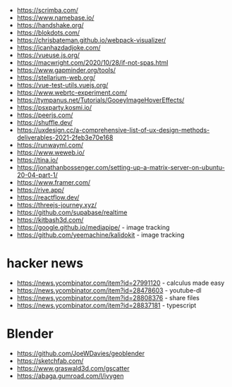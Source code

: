 - https://scrimba.com/
- https://www.namebase.io/
- https://handshake.org/
- https://blokdots.com/
- https://chrisbateman.github.io/webpack-visualizer/
- https://icanhazdadjoke.com/
- https://vueuse.js.org/
- https://macwright.com/2020/10/28/if-not-spas.html
- https://www.gapminder.org/tools/
- https://stellarium-web.org/
- https://vue-test-utils.vuejs.org/
- https://www.webrtc-experiment.com/
- https://tympanus.net/Tutorials/GooeyImageHoverEffects/
- https://psxparty.kosmi.io/
- https://peerjs.com/
- https://shuffle.dev/
- https://uxdesign.cc/a-comprehensive-list-of-ux-design-methods-deliverables-2021-2feb3e70e168
- https://runwayml.com/
- https://www.weweb.io/
- https://tina.io/
- https://jonathanbossenger.com/setting-up-a-matrix-server-on-ubuntu-20-04-part-1/
- https://www.framer.com/
- https://rive.app/
- https://reactflow.dev/
- https://threejs-journey.xyz/
- https://github.com/supabase/realtime
- https://kitbash3d.com/
- https://google.github.io/mediapipe/ - image tracking
- https://github.com/yeemachine/kalidokit - image tracking

# hacker news

- https://news.ycombinator.com/item?id=27991120 - calculus made easy
- https://news.ycombinator.com/item?id=28478603 - youtube-dl
- https://news.ycombinator.com/item?id=28808376 - share files
- https://news.ycombinator.com/item?id=28837181 - typescript

# Blender

- https://github.com/JoeWDavies/geoblender
- https://sketchfab.com/
- https://www.graswald3d.com/gscatter
- https://abaga.gumroad.com/l/ivygen
